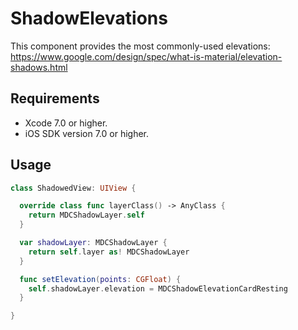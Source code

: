 # ShadowElevations

This component provides the most commonly-used elevations:
https://www.google.com/design/spec/what-is-material/elevation-shadows.html

## Requirements

- Xcode 7.0 or higher.
- iOS SDK version 7.0 or higher.

## Usage

```swift
class ShadowedView: UIView {

  override class func layerClass() -> AnyClass {
    return MDCShadowLayer.self
  }

  var shadowLayer: MDCShadowLayer {
    return self.layer as! MDCShadowLayer
  }

  func setElevation(points: CGFloat) {
    self.shadowLayer.elevation = MDCShadowElevationCardResting
  }

}
```
